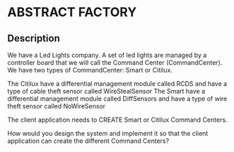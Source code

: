 # ABSTRACT FACTORY

## Description

We have a Led Lights company. A set of led lights are managed by a controller board that we will call the Command Center (CommandCenter).
We have two types of CommandCenter: Smart or Citilux.

The Citilux have a differential management module called RCDS and have a type of cable theft sensor called WireStealSensor
The Smart have a differential management module called DiffSensors and have a type of wire theft sensor called NoWireSensor

The client application needs to CREATE Smart or Citilux Command Centers.

How would you design the system and implement it so that the client application can create the different Command Centers?
